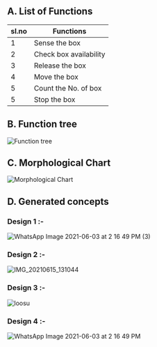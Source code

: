 ## A. List of Functions

|sl.no| Functions|
|-----|----------|
|1|Sense the box|
|2|Check box availability|
|3|Release the box|
|4|Move the box|
|5|Count the No. of box|
|5|Stop the box|

## B. Function tree

![Function tree](https://user-images.githubusercontent.com/83761389/125311319-f4ddd680-e350-11eb-9608-bfcbdb30c043.png)



## C. Morphological Chart

![Morphological Chart](https://user-images.githubusercontent.com/83766342/120937198-ce14fa80-c729-11eb-9757-a9cfeed03dfe.png)

## D. Generated concepts
### Design 1 :-
![WhatsApp Image 2021-06-03 at 2 16 49 PM (3)](https://user-images.githubusercontent.com/83766342/120937565-c7878280-c72b-11eb-889f-187f9ae063df.jpeg)

### Design 2 :-
![IMG_20210615_131044](https://user-images.githubusercontent.com/83766342/122013294-aaae1780-cddb-11eb-8a20-8c8aa1f97690.jpg)

### Design 3 :-

![loosu](https://user-images.githubusercontent.com/84016535/122950655-415d7400-d39a-11eb-8e00-844477940e91.jpg)

### Design 4 :-
![WhatsApp Image 2021-06-03 at 2 16 49 PM](https://user-images.githubusercontent.com/83761389/125267158-28eed280-e324-11eb-8bae-bac395ae1796.jpeg)


